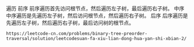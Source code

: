 遍历
    前序 前序遍历首先访问根节点，然后遍历左子树，最后遍历右子树。
    中序 中序遍历是先遍历左子树，然后访问根节点，然后遍历右子树。
    后序 后序遍历是先遍历左子树，然后遍历右子树，最后访问树的根节点。

    https://leetcode-cn.com/problems/binary-tree-preorder-traversal/solution/leetcodesuan-fa-xiu-lian-dong-hua-yan-shi-xbian-2/